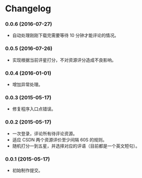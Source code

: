 # Changelog

### 0.0.6 (2016-07-27)

* 自动处理刚刚下载完需要等待 10 分钟才能评论的情况。

### 0.0.5 (2016-07-26)

* 实现根据当前评星打分，不对资源评分造成不良影响。

### 0.0.4 (2016-01-01)

* 增加异常处理。

### 0.0.3 (2015-05-17)

* 修复程序入口点错误。

### 0.0.2 (2015-05-17)

* 一次登录，评论所有待评论资源。
* 适应 CSDN 两个资源评价至少间隔 60S 的规则。
* 随机打分一到五星，并选择对应的评语（目前都是一个英文短句）。

### 0.0.1 (2015-05-17)

* 初始制作提交。
